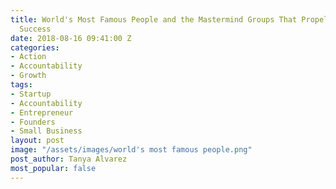 ```yaml
---
title: World's Most Famous People and the Mastermind Groups That Propelled Them to
  Success
date: 2018-08-16 09:41:00 Z
categories:
- Action
- Accountability
- Growth
tags:
- Startup
- Accountability
- Entrepreneur
- Founders
- Small Business
layout: post
image: "/assets/images/world's most famous people.png"
post_author: Tanya Alvarez
most_popular: false
---
```


